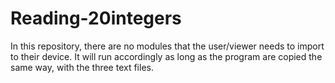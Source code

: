 # Reading-20integers

In this repository, there are no modules that the user/viewer needs to import to their device.
It will run accordingly as long as the program are copied the same way, with the three text files.

